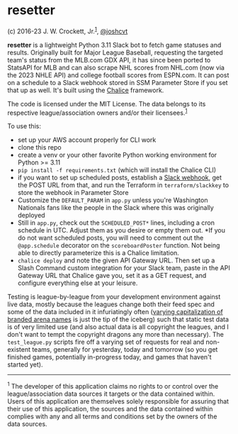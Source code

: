 # resetter

(c) 2016-23 J. W. Crockett, Jr.<sup><a href="#footnote1">1</a></sup>, [@joshcvt](http://twitter.com/joshcvt)

**resetter** is a lightweight Python 3.11 Slack bot to fetch game statuses and results.  Originally built for Major League Baseball, requesting the targeted team's status from the MLB.com GDX API, it has since been ported to StatsAPI for MLB and can also scrape NHL scores from NHL.com (now via the 2023 NHLE API) and college football scores from ESPN.com. It can post on a schedule to a Slack webhook stored in SSM Parameter Store if you set that up as well. It's built using the [Chalice](https://github.com/aws/chalice) framework.

The code is licensed under the MIT License.  The data belongs to its respective league/association owners and/or their licensees.<sup><a href="#footnote1">1</a></sup>

To use this:
* set up your AWS account properly for CLI work
* clone this repo
* create a venv or your other favorite Python working environment for Python >= 3.11
* `pip install -f requirements.txt` (which will install the Chalice CLI)
* if you want to set up scheduled posts, establish a [Slack webhook](https://api.slack.com/messaging/webhooks), get the POST URL from that, and run the Terraform in `terraform/slackkey` to store the webhook in Parameter Store
* Customize the `DEFAULT_PARAM` in `app.py` unless you're Washington Nationals fans like the people in the Slack where this was originally deployed
* Still in `app.py`, check out the `SCHEDULED_POST*` lines, including a cron schedule in UTC. Adjust them as you desire or empty them out. *If you do not want scheduled posts, you will need to comment out the `@app.schedule` decorator on the `scoreboardPoster` function. Not being able to directly parameterize this is a Chalice limitation.
* `chalice deploy` and note the given API Gateway URL.  Then set up a Slash Command custom integration for your Slack team, paste in the API Gateway URL that Chalice gave you, set it as a GET request, and configure everything else at your leisure.

Testing is league-by-league from your development environment against live data, mostly because the leagues change both their feed spec and some of the data included in it infuriatingly often ([varying capitalization of branded arena names](https://github.com/joshcvt/resetter/commit/3168abde08cabe0be9c979056bd485f52b90f4c4) is just the tip of the iceberg) such that static test data is of very limited use (and also actual data is all copyright the leagues, and I don't want to tempt the copyright dragons any more than necessary). The ```test_league.py``` scripts fire off a varying set of requests for real and non-existent teams, generally for yesterday, today and tomorrow (so you get finished games, potentially in-progress today, and games that haven't started yet).

----
<a name="footnote1"/><sup>1</sup> The developer of this application claims no rights to or control over the league/association data sources it targets or the data contained within. Users of this application are themselves solely responsible for assuring that their use of this application, the sources and the data contained within complies with any and all terms and conditions set by the owners of the data sources.